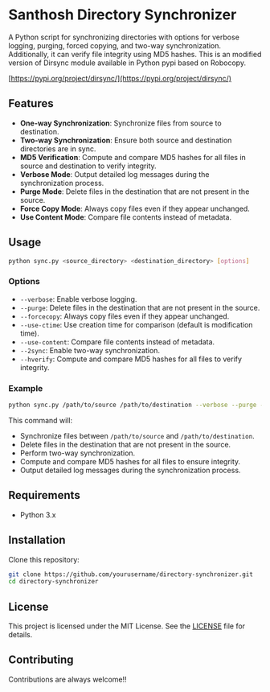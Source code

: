 
#  Santhosh Directory Synchronizer

A Python script for synchronizing directories with options for verbose logging, purging, forced copying, and two-way synchronization. Additionally, it can verify file integrity using MD5 hashes. This is an modified version of Dirsync module available in Python pypi based on Robocopy.

[https://pypi.org/project/dirsync/](https://pypi.org/project/dirsync/)
## Features

- **One-way Synchronization**: Synchronize files from source to destination.
- **Two-way Synchronization**: Ensure both source and destination directories are in sync.
- **MD5 Verification**: Compute and compare MD5 hashes for all files in source and destination to verify integrity.
- **Verbose Mode**: Output detailed log messages during the synchronization process.
- **Purge Mode**: Delete files in the destination that are not present in the source.
- **Force Copy Mode**: Always copy files even if they appear unchanged.
- **Use Content Mode**: Compare file contents instead of metadata.

## Usage

```bash
python sync.py <source_directory> <destination_directory> [options]
```

### Options

- `--verbose`: Enable verbose logging.
- `--purge`: Delete files in the destination that are not present in the source.
- `--forcecopy`: Always copy files even if they appear unchanged.
- `--use-ctime`: Use creation time for comparison (default is modification time).
- `--use-content`: Compare file contents instead of metadata.
- `--2sync`: Enable two-way synchronization.
- `--hverify`: Compute and compare MD5 hashes for all files to verify integrity.

### Example

```bash
python sync.py /path/to/source /path/to/destination --verbose --purge --2sync --hverify
```

This command will:
- Synchronize files between `/path/to/source` and `/path/to/destination`.
- Delete files in the destination that are not present in the source.
- Perform two-way synchronization.
- Compute and compare MD5 hashes for all files to ensure integrity.
- Output detailed log messages during the synchronization process.

## Requirements

- Python 3.x

## Installation

Clone this repository:

```bash
git clone https://github.com/yourusername/directory-synchronizer.git
cd directory-synchronizer
```

## License

This project is licensed under the MIT License. See the [LICENSE](LICENSE) file for details.

## Contributing

Contributions are always welcome!!
